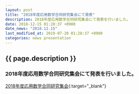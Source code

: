 ```yaml
---
layout: post
title: "2018年度応用数学合同研究集会にて発表"
description: 2018年度応用数学合同研究集会にて発表を行いました。
date: 2018-12-15 01:28:37 +0900
date_news: "2018.12.15"
last_modified_at: 2019-07-20 01:28:37 +0900
categories: news presentation
---
```


## {{ page.description }}

### 2018年度応用数学合同研究集会にて発表を行いました。

[2018年度応用数学合同研究集会](http://infoshako.sk.tsukuba.ac.jp/~cam/2018/){:target="_blank"}
